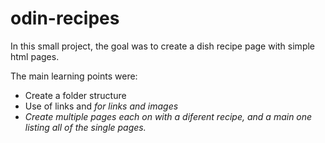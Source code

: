 # odin-recipes

In this small project, the goal was to create a dish recipe page with simple html pages.

The main learning points were:
- Create a folder structure
- Use of links <a> and <i> for links and images
- Create multiple pages each on with a diferent     recipe, and a main one listing all of the single pages.